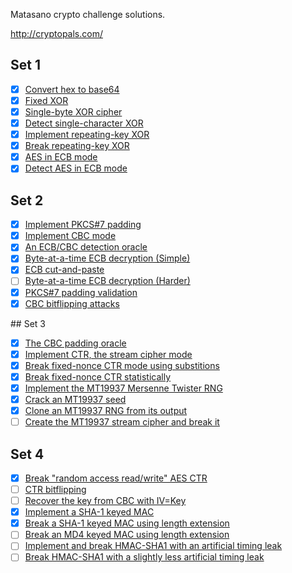 Matasano crypto challenge solutions.

http://cryptopals.com/

## Set 1

  - [X] [Convert hex to base64](http://cryptopals.com/sets/1/challenges/1/)
  - [X] [Fixed XOR](http://cryptopals.com/sets/1/challenges/2/)
  - [X] [Single-byte XOR cipher](http://cryptopals.com/sets/1/challenges/3/)
  - [X] [Detect single-character XOR](http://cryptopals.com/sets/1/challenges/4/)
  - [X] [Implement repeating-key XOR](http://cryptopals.com/sets/1/challenges/5/)
  - [X] [Break repeating-key XOR](http://cryptopals.com/sets/1/challenges/6/)
  - [X] [AES in ECB mode](http://cryptopals.com/sets/1/challenges/7/)
  - [X] [Detect AES in ECB mode](http://cryptopals.com/sets/1/challenges/8/)

## Set 2

  - [X] [Implement PKCS#7 padding](http://cryptopals.com/sets/2/challenges/9/)
  - [X] [Implement CBC mode](http://cryptopals.com/sets/2/challenges/10/)
  - [X] [An ECB/CBC detection oracle](http://cryptopals.com/sets/2/challenges/11/)
  - [X] [Byte-at-a-time ECB decryption (Simple)](http://cryptopals.com/sets/2/challenges/12/)
  - [X] [ECB cut-and-paste](http://cryptopals.com/sets/2/challenges/13/)
  - [ ] [Byte-at-a-time ECB decryption (Harder)](http://cryptopals.com/sets/2/challenges/14/)
  - [X] [PKCS#7 padding validation](http://cryptopals.com/sets/2/challenges/15/)
  - [X] [CBC bitflipping attacks](http://cryptopals.com/sets/2/challenges/16/)

## Set 3

  - [X] [The CBC padding oracle](http://cryptopals.com/sets/3/challenges/17/)
  - [X] [Implement CTR, the stream cipher mode](http://cryptopals.com/sets/3/challenges/18/)
  - [X] [Break fixed-nonce CTR mode using substitions](http://cryptopals.com/sets/3/challenges/19/)
  - [X] [Break fixed-nonce CTR statistically](http://cryptopals.com/sets/3/challenges/20/)
  - [X] [Implement the MT19937 Mersenne Twister RNG](http://cryptopals.com/sets/3/challenges/21/)
  - [X] [Crack an MT19937 seed](http://cryptopals.com/sets/3/challenges/22/)
  - [X] [Clone an MT19937 RNG from its output](http://cryptopals.com/sets/3/challenges/23/)
  - [ ] [Create the MT19937 stream cipher and break it](http://cryptopals.com/sets/3/challenges/24/)

## Set 4

  - [X] [Break "random access read/write" AES CTR](http://cryptopals.com/sets/4/challenges/25/)
  - [ ] [CTR bitflipping](http://cryptopals.com/sets/4/challenges/26/)
  - [ ] [Recover the key from CBC with IV=Key](http://cryptopals.com/sets/4/challenges/27/)
  - [X] [Implement a SHA-1 keyed MAC](http://cryptopals.com/sets/4/challenges/28/)
  - [X] [Break a SHA-1 keyed MAC using length extension](http://cryptopals.com/sets/4/challenges/29/)
  - [ ] [Break an MD4 keyed MAC using length extension](http://cryptopals.com/sets/4/challenges/30/)
  - [ ] [Implement and break HMAC-SHA1 with an artificial timing leak](http://cryptopals.com/sets/4/challenges/31/)
  - [ ] [Break HMAC-SHA1 with a slightly less artificial timing leak](http://cryptopals.com/sets/4/challenges/32/)
